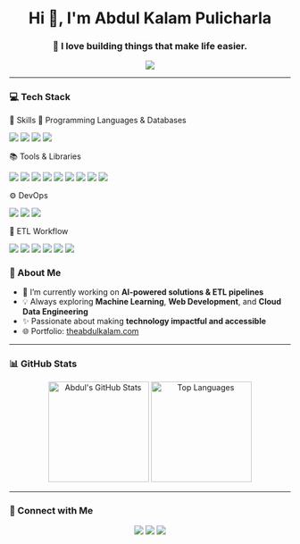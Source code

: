 <h1 align="center">Hi 👋, I'm Abdul Kalam Pulicharla</h1>
<h3 align="center">🚀 I love building things that make life easier.</h3>

<p align="center">
  <img src="https://readme-typing-svg.herokuapp.com/?lines=Web+Developer;AI+Enthusiast;Machine+Learning+Explorer;Always+Learning+New+Tech&center=true&width=500&height=45">
</p>

---

### 💻 Tech Stack

🚀 Skills
🧠 Programming Languages & Databases
<p> <img src="https://img.shields.io/badge/Python-3776AB?style=for-the-badge&logo=python&logoColor=white"/> <img src="https://img.shields.io/badge/Java-007396?style=for-the-badge&logo=java&logoColor=white"/> <img src="https://img.shields.io/badge/SQL-336791?style=for-the-badge&logo=postgresql&logoColor=white"/> <img src="https://img.shields.io/badge/PostgreSQL-4169E1?style=for-the-badge&logo=postgresql&logoColor=white"/> </p>
📚 Tools & Libraries
<p> <img src="https://img.shields.io/badge/Scikit--learn-F7931E?style=for-the-badge&logo=scikit-learn&logoColor=white"/> <img src="https://img.shields.io/badge/Pandas-150458?style=for-the-badge&logo=pandas&logoColor=white"/> <img src="https://img.shields.io/badge/Numpy-013243?style=for-the-badge&logo=numpy&logoColor=white"/> <img src="https://img.shields.io/badge/TensorFlow-FF6F00?style=for-the-badge&logo=tensorflow&logoColor=white"/> <img src="https://img.shields.io/badge/Keras-D00000?style=for-the-badge&logo=keras&logoColor=white"/> <img src="https://img.shields.io/badge/GitHub-181717?style=for-the-badge&logo=github&logoColor=white"/> <img src="https://img.shields.io/badge/Excel-217346?style=for-the-badge&logo=microsoft-excel&logoColor=white"/> <img src="https://img.shields.io/badge/PowerPoint-B7472A?style=for-the-badge&logo=microsoft-powerpoint&logoColor=white"/> <img src="https://img.shields.io/badge/Power_BI-F2C811?style=for-the-badge&logo=powerbi&logoColor=black"/> </p>
⚙️ DevOps
<p> <img src="https://img.shields.io/badge/Docker-2496ED?style=for-the-badge&logo=docker&logoColor=white"/> <img src="https://img.shields.io/badge/GitHub_Actions-2088FF?style=for-the-badge&logo=github-actions&logoColor=white"/> <img src="https://img.shields.io/badge/CI%2FCD-000000?style=for-the-badge&logo=github&logoColor=white"/> </p>
🔁 ETL Workflow
<p> <img src="https://img.shields.io/badge/Azure%20Data%20Factory-007FFF?style=for-the-badge&logo=microsoft-azure&logoColor=white"/> <img src="https://img.shields.io/badge/Azure%20Databricks-E65A1F?style=for-the-badge&logo=databricks&logoColor=white"/> <img src="https://img.shields.io/badge/Azure%20SQL-0078D4?style=for-the-badge&logo=microsoft-sql-server&logoColor=white"/> <img src="https://img.shields.io/badge/Apache%20Spark-E25A1C?style=for-the-badge&logo=apachespark&logoColor=white"/> <img src="https://img.shields.io/badge/Apache%20Airflow-017CEE?style=for-the-badge&logo=apacheairflow&logoColor=white"/> <img src="https://img.shields.io/badge/Snowflake-56B9DA?style=for-the-badge&logo=snowflake&logoColor=white"/> </p>

### 🌱 About Me

- 🔭 I’m currently working on **AI-powered solutions & ETL pipelines**
- 💡 Always exploring **Machine Learning**, **Web Development**, and **Cloud Data Engineering**
- ✨ Passionate about making **technology impactful and accessible**
- 🌐 Portfolio: [theabdulkalam.com](http://theabdulkalam.com)

---

### 📊 GitHub Stats

<p align="center">
  <img src="https://github-readme-stats.vercel.app/api?username=Abdul7569&show_icons=true&theme=radical" alt="Abdul's GitHub Stats" height="180"/>
  <img src="https://github-readme-stats.vercel.app/api/top-langs/?username=Abdul7569&layout=compact&theme=radical" alt="Top Languages" height="180"/>
</p>

---

### 🤝 Connect with Me

<p align="center">
  <a href="https://linkedin.com/in/abdulkalam-pulicharla"><img src="https://img.shields.io/badge/LinkedIn-blue?style=for-the-badge&logo=linkedin&logoColor=white"/></a>
  <a href="mailto:abdulkalampulicharla@gmail.com"><img src="https://img.shields.io/badge/Gmail-D14836?style=for-the-badge&logo=gmail&logoColor=white"/></a>
  <a href="https://theabdulkalam.com"><img src="https://img.shields.io/badge/Portfolio-000?style=for-the-badge&logo=vercel&logoColor=white"/></a>
</p>
